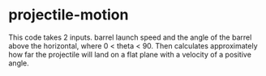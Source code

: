 # projectile-motion

This code takes 2 inputs. barrel launch speed and the angle of the barrel above the horizontal, where 0 < theta < 90.
Then calculates approximately how far the projectile will land on a flat plane with a velocity of a positive angle.
